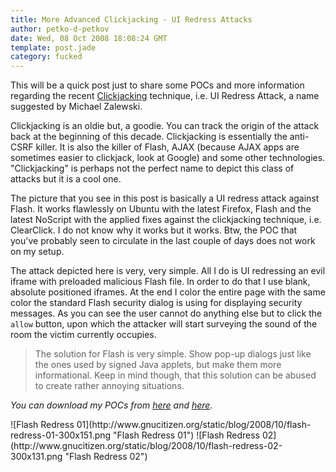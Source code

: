 ```yaml
---
title: More Advanced Clickjacking - UI Redress Attacks
author: petko-d-petkov
date: Wed, 08 Oct 2008 18:08:24 GMT
template: post.jade
category: fucked
---
```


This will be a quick post just to share some POCs and more information regarding the recent [Clickjacking](/blog/clickjacking-and-flash/) technique, i.e. UI Redress Attack, a name suggested by Michael Zalewski.

Clickjacking is an oldie but, a goodie. You can track the origin of the attack back at the beginning of this decade. Clickjacking is essentially the anti-CSRF killer. It is also the killer of Flash, AJAX (because AJAX apps are sometimes easier to clickjack, look at Google) and some other technologies. "Clickjacking" is perhaps not the perfect name to depict this class of attacks but it is a cool one.

The picture that you see in this post is basically a UI redress attack against Flash. It works flawlessly on Ubuntu with the latest Firefox, Flash and the latest NoScript with the applied fixes against the clickjacking technique, i.e. ClearClick. I do not know why it works but it works. Btw, the POC that you've probably seen to circulate in the last couple of days does not work on my setup.

The attack depicted here is very, very simple. All I do is UI redressing an evil iframe with preloaded malicious Flash file. In order to do that I use blank, absolute positioned iframes. At the end I color the entire page with the same color the standard Flash security dialog is using for displaying security messages. As you can see the user cannot do anything else but to click the `allow` button, upon which the attacker will start surveying the sound of the room the victim currently occupies.

> The solution for Flash is very simple. Show pop-up dialogs just like the ones used by signed Java applets, but make them more informational. Keep in mind though, that this solution can be abused to create rather annoying situations.

_You can download my POCs from [here](http://www.gnucitizen.org/static/blog/2008/10/clickjacking-pocs.zip) and [here](http://www.gnucitizen.org/static/blog/2008/10/clickjacking-pocs2.zip)._

<div class="screen">![Flash Redress 01](http://www.gnucitizen.org/static/blog/2008/10/flash-redress-01-300x151.png "Flash Redress 01") ![Flash Redress 02](http://www.gnucitizen.org/static/blog/2008/10/flash-redress-02-300x131.png "Flash Redress 02")</div>
